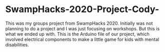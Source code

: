 # SwampHacks-2020-Project-Cody-
This was my groups project from SwampHacks 2020. Initially was not planning to do a project and I was just focusing on workshops. But this is what we ended up with. This is the Arduino file of our project, which involved electrical components to make a little game for kids with mental disabilities.
